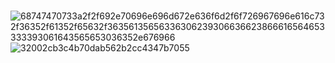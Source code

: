 ###  
![68747470733a2f2f692e70696e696d672e636f6d2f6f726967696e616c732f36352f61352f65632f36356135656336306239306636623866616564653333393061643565653036352e676966](https://user-images.githubusercontent.com/82829965/223179674-9ec4374e-384b-47b0-8543-51a365d7d27b.gif)
![32002cb3c4b70dab562b2cc4347b7055](https://user-images.githubusercontent.com/82829965/223180293-6a8d5958-57b5-4d26-b9a0-c9ca3b5b56ff.gif)

<!--
**hugoms7/hugoms7** is a ✨ _special_ ✨ repository because its `README.md` (this file) appears on your GitHub profile.

Here are some ideas to get you started:

- 🔭 I’m currently working on ...
- 🌱 I’m currently learning ...
- 👯 I’m looking to collaborate on ...
- 🤔 I’m looking for help with ...
- 💬 Ask me about ...
- 📫 How to reach me: ...
- 😄 Pronouns: ...
- ⚡ Fun fact: ...
-->
